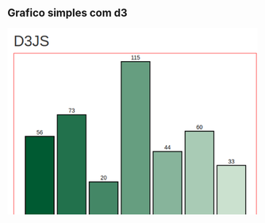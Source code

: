 ## Grafico simples com d3 ##

![](https://github.com/rogeriobispo/simple-graffic-with-d3js/blob/master/aplication2.png)
